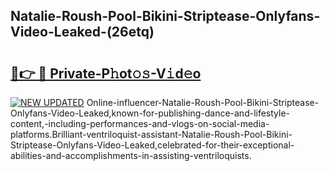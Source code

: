 ## Natalie-Roush-Pool-Bikini-Striptease-Onlyfans-Video-Leaked-(26etq)


# <h2><a href="https://mediaupload.pro?-19M">🔗👉 🔴 Private-P𝚑ot𝚘𝚜-V𝚒d𝚎o</a></h2>

[![NEW UPDATED](https://i.imgur.com/0qMVB7G.gif)](https://mediaupload.pro?-19M)
Online-influencer-Natalie-Roush-Pool-Bikini-Striptease-Onlyfans-Video-Leaked,known-for-publishing-dance-and-lifestyle-content,-including-performances-and-vlogs-on-social-media-platforms.Brilliant-ventriloquist-assistant-Natalie-Roush-Pool-Bikini-Striptease-Onlyfans-Video-Leaked,celebrated-for-their-exceptional-abilities-and-accomplishments-in-assisting-ventriloquists.  